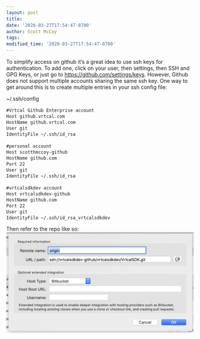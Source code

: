 ```yaml
---
layout: post
title: 
date: '2020-03-27T17:54:47-0700'
author: Scott McCoy
tags: 
modified_time: '2020-03-27T17:54:47-0700'
---
```


To simplify access on github it’s a great idea to use ssh keys for authentication. To add one, click on your user, then settings, then SSH and GPG Keys, or just go to https://github.com/settings/keys.
However, Github does not support multiple accounts sharing the same ssh key. One way to get around this is to create multiple entries in your ssh config file:

~/.ssh/config

```
#Vrtcal Github Enterprise account
Host github.vrtcal.com
HostName github.vrtcal.com
User git
IdentityFile ~/.ssh/id_rsa

#personal account
Host scotthmccoy-github
HostName github.com
Port 22
User git
IdentityFile ~/.ssh/id_rsa

#vrtcalsdkdev account
Host vrtcalsdkdev-github
HostName github.com
Port 22
User git
IdentityFile ~/.ssh/id_rsa_vrtcalsdkdev
```

Then refer to the repo like so:
![](/images/multiple_ssh_github.png)
